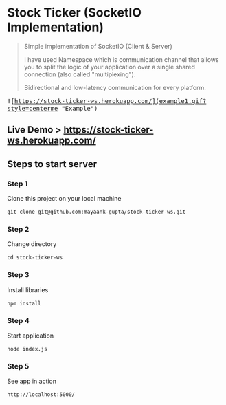 # Stock Ticker (SocketIO Implementation)
> Simple implementation of SocketIO (Client & Server)
>
> I have used Namespace which is communication channel that allows you to split the logic of your application over a single shared connection (also called "multiplexing").
>
> Bidirectional and low-latency communication for every platform.

<kbd>![https://stock-ticker-ws.herokuapp.com/](example1.gif?style=centerme "Example")</kbd>

## Live Demo > https://stock-ticker-ws.herokuapp.com/

## Steps to start server

### Step 1

Clone this project on your local machine

```
git clone git@github.com:mayaank-gupta/stock-ticker-ws.git
```

### Step 2
Change directory

```
cd stock-ticker-ws
```

### Step 3

Install libraries

```
npm install
```

### Step 4 

Start application

```
node index.js
```
### Step 5

See app in action

```
http://localhost:5000/
```
